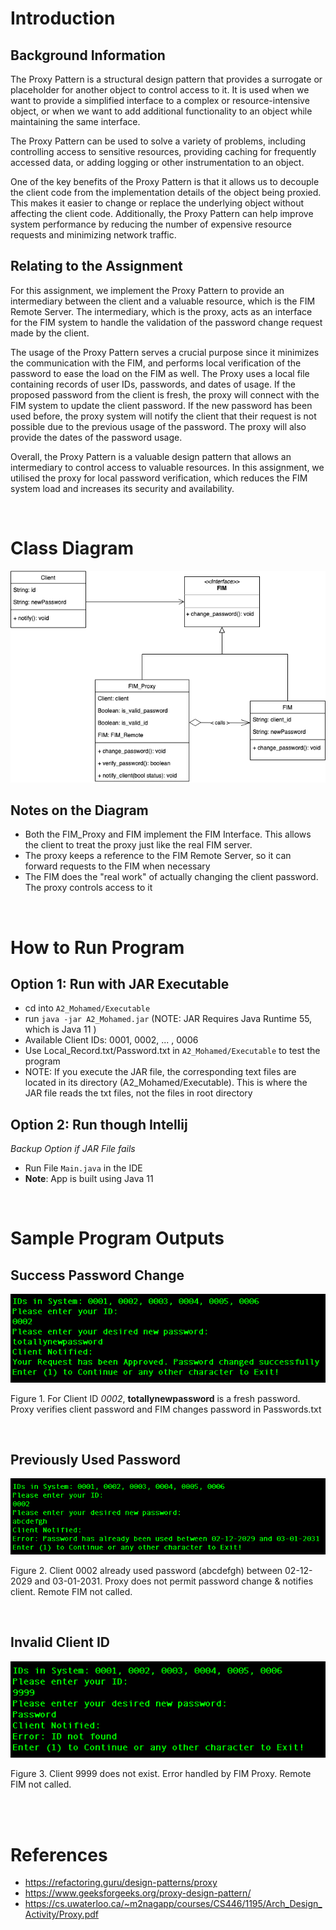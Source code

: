 # Introduction

## Background Information
The Proxy Pattern is a structural design pattern that provides a surrogate or placeholder for another object to control access to it. It is used when we want to provide a simplified interface to a complex or resource-intensive object, or when we want to add additional functionality to an object while maintaining the same interface.

The Proxy Pattern can be used to solve a variety of problems, including controlling access to sensitive resources, providing caching for frequently accessed data, or adding logging or other instrumentation to an object. 

One of the key benefits of the Proxy Pattern is that it allows us to decouple the client code from the implementation details of the object being proxied. This makes it easier to change or replace the underlying object without affecting the client code. Additionally, the Proxy Pattern can help improve system performance by reducing the number of expensive resource requests and minimizing network traffic.

## Relating to the Assignment
For this assignment, we implement the Proxy Pattern to provide an intermediary between the client and a valuable resource, which is the FIM Remote Server. The intermediary, which is the proxy, acts as an interface for the FIM system to handle the validation of the password change request made by the client.


The usage of the Proxy Pattern serves a crucial purpose since it minimizes the communication with the FIM, and performs local verification of the password to ease the load on the FIM as well. The Proxy uses a local file containing records of user IDs, passwords, and dates of usage. If the proposed password from the client is fresh, the proxy will connect with the FIM system to update the client password. If the new password has been used before, the proxy system will notify the client that their request is not possible due to the previous usage of the password. The proxy will also provide the dates of the password usage.


Overall, the Proxy Pattern is a valuable design pattern that allows an intermediary to control access to valuable resources. In this assignment, we utilised the proxy for local password verification, which reduces the FIM system load and increases its security and availability. 

<br />

# Class Diagram

![image](Images/ClassDiagram.png)

## Notes on the Diagram
- Both the FIM_Proxy and FIM implement the FIM Interface. This allows the client to treat the proxy just like the real FIM server.
- The proxy keeps a reference to the FIM Remote Server, so it can forward requests to the FIM when necessary
- The FIM does the "real work" of actually changing the client password. The proxy controls access to it


<br />



# How to Run Program

## Option 1: Run with JAR Executable
- cd into `A2_Mohamed/Executable`
- run `java -jar A2_Mohamed.jar`
 (NOTE: JAR Requires Java Runtime 55, which is Java 11 )
- Available Client IDs: 0001, 0002, ... , 0006
- Use Local_Record.txt/Password.txt in `A2_Mohamed/Executable` to test the program
- NOTE: If you execute the JAR file, the corresponding text files are located in its directory (A2_Mohamed/Executable). This is where the JAR file reads the txt files, not the files in root directory

## Option 2: Run though Intellij 
_Backup Option if JAR File fails_
- Run File `Main.java` in the IDE
- __Note__: App is built using Java 11 

<br />


# Sample Program Outputs

## Success Password Change

![image](Images/freshPasswordEx.png)

Figure 1. For Client ID _0002_, __totallynewpassword__ is a fresh password. Proxy verifies client password and FIM changes password in Passwords.txt

<br />


## Previously Used Password
![image](Images/usedPasswordEx.png)

Figure 2. Client 0002 already used password (abcdefgh) between 02-12-2029 and 03-01-2031. Proxy does not permit password change & notifies client. Remote FIM not called.

<br />

## Invalid Client ID
![image](Images/InvalidIDEx.png)

Figure 3. Client 9999 does not exist. Error handled by FIM Proxy. Remote FIM not called.

<br />
<br />

# References 
- https://refactoring.guru/design-patterns/proxy
- https://www.geeksforgeeks.org/proxy-design-pattern/
- https://cs.uwaterloo.ca/~m2nagapp/courses/CS446/1195/Arch_Design_Activity/Proxy.pdf




